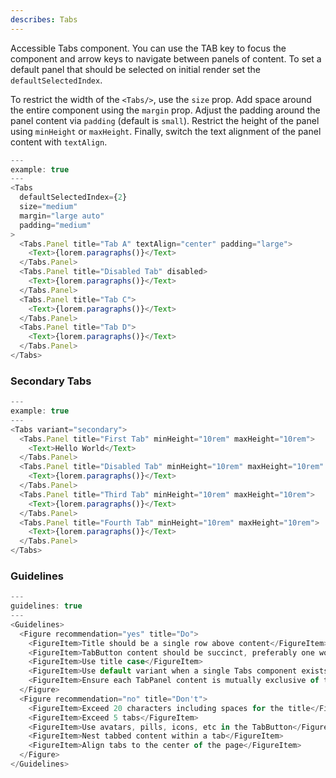 ```yaml
---
describes: Tabs
---
```


Accessible Tabs component. You can use the TAB key to focus the component and arrow keys to navigate between panels of content. To set a default panel that should be selected on initial render set the `defaultSelectedIndex`.

To restrict the width of the `<Tabs/>`, use the `size` prop. Add space around the entire component using the `margin` prop. Adjust the padding around the panel content via `padding` (default is `small`). Restrict the height of the panel using `minHeight` or `maxHeight`. Finally, switch the
text alignment of the panel content with `textAlign`.

```js
---
example: true
---
<Tabs
  defaultSelectedIndex={2}
  size="medium"
  margin="large auto"
  padding="medium"
>
  <Tabs.Panel title="Tab A" textAlign="center" padding="large">
    <Text>{lorem.paragraphs()}</Text>
  </Tabs.Panel>
  <Tabs.Panel title="Disabled Tab" disabled>
    <Text>{lorem.paragraphs()}</Text>
  </Tabs.Panel>
  <Tabs.Panel title="Tab C">
    <Text>{lorem.paragraphs()}</Text>
  </Tabs.Panel>
  <Tabs.Panel title="Tab D">
    <Text>{lorem.paragraphs()}</Text>
  </Tabs.Panel>
</Tabs>
```

### Secondary Tabs

```js
---
example: true
---
<Tabs variant="secondary">
  <Tabs.Panel title="First Tab" minHeight="10rem" maxHeight="10rem">
    <Text>Hello World</Text>
  </Tabs.Panel>
  <Tabs.Panel title="Disabled Tab" minHeight="10rem" maxHeight="10rem" disabled>
    <Text>{lorem.paragraphs()}</Text>
  </Tabs.Panel>
  <Tabs.Panel title="Third Tab" minHeight="10rem" maxHeight="10rem">
    <Text>{lorem.paragraphs()}</Text>
  </Tabs.Panel>
  <Tabs.Panel title="Fourth Tab" minHeight="10rem" maxHeight="10rem">
    <Text>{lorem.paragraphs()}</Text>
  </Tabs.Panel>
</Tabs>
```

### Guidelines

```js
---
guidelines: true
---
<Guidelines>
  <Figure recommendation="yes" title="Do">
    <FigureItem>Title should be a single row above content</FigureItem>
    <FigureItem>TabButton content should be succinct, preferably one word</FigureItem>
    <FigureItem>Use title case</FigureItem>
    <FigureItem>Use default variant when a single Tabs component exists on the page</FigureItem> 
    <FigureItem>Ensure each TabPanel content is mutually exclusive of the others’</FigureItem>
  </Figure>
  <Figure recommendation="no" title="Don't">
    <FigureItem>Exceed 20 characters including spaces for the title</FigureItem>
    <FigureItem>Exceed 5 tabs</FigureItem>
    <FigureItem>Use avatars, pills, icons, etc in the TabButton</FigureItem>
    <FigureItem>Nest tabbed content within a tab</FigureItem>
    <FigureItem>Align tabs to the center of the page</FigureItem>
  </Figure>
</Guidelines>
```

